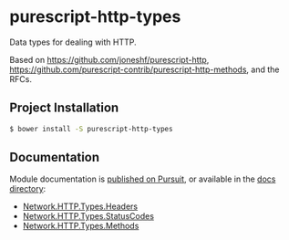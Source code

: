 purescript-http-types
=====================
Data types for dealing with HTTP.

Based on
<https://github.com/joneshf/purescript-http>,
<https://github.com/purescript-contrib/purescript-http-methods>,
and the RFCs.

Project Installation
--------------------
```bash
$ bower install -S purescript-http-types
```

Documentation
-------------
Module documentation is
[published on Pursuit](http://pursuit.purescript.org/packages/purescript-http-types),
or available in the [docs directory](docs/):
- [Network.HTTP.Types.Headers](docs/Network/HTTP/Types/Headers.md)
- [Network.HTTP.Types.StatusCodes](docs/Network/HTTP/Types/StatusCodes.md)
- [Network.HTTP.Types.Methods](docs/Network/HTTP/Types/Methods.md)
